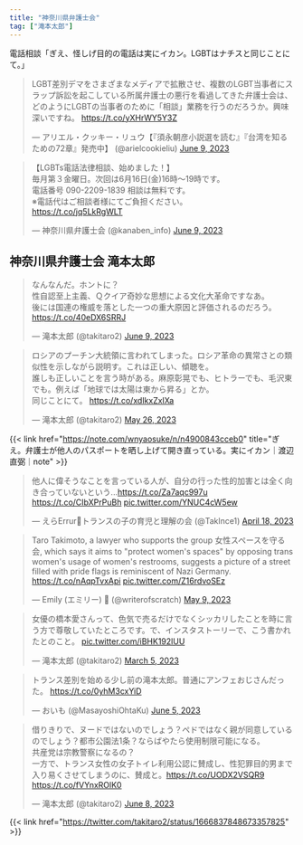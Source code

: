 ```yaml
---
title: "神奈川県弁護士会"
tag: ["滝本太郎"]
---
```


電話相談「ぎえ、怪しげ目的の電話は実にイカン。LGBTはナチスと同じことにて。」

<blockquote class="twitter-tweet"><p lang="ja" dir="ltr">LGBT差別デマをさまざまなメディアで拡散させ、複数のLGBT当事者にスラップ訴訟を起こしている所属弁護士の悪行を看過してきた弁護士会は、どのようにLGBTの当事者のために「相談」業務を行うのだろうか。興味深いですね。 <a href="https://t.co/yXHrWY5Y3Z">https://t.co/yXHrWY5Y3Z</a></p>&mdash; アリエル・クッキー・リュウ【『須永朝彦小説選を読む』『台湾を知るための72章』発売中】 (@arielcookieliu) <a href="https://twitter.com/arielcookieliu/status/1667214964707454981?ref_src=twsrc%5Etfw">June 9, 2023</a></blockquote> <script async src="https://platform.twitter.com/widgets.js" charset="utf-8"></script> 

<blockquote class="twitter-tweet"><p lang="ja" dir="ltr">【LGBTs電話法律相談、始めました！】 <br> 毎月第３金曜日。次回は6月16日(金)16時～19時です。<br> 電話番号 090-2209-1839 相談は無料です。 <br>※電話代はご相談者様にてご負担ください。<br> <a href="https://t.co/jq5LkRgWLT">https://t.co/jq5LkRgWLT</a></p>&mdash; 神奈川県弁護士会 (@kanaben_info) <a href="https://twitter.com/kanaben_info/status/1666959687991033857?ref_src=twsrc%5Etfw">June 9, 2023</a></blockquote> <script async src="https://platform.twitter.com/widgets.js" charset="utf-8"></script> 

## 神奈川県弁護士会 滝本太郎

<blockquote class="twitter-tweet"><p lang="ja" dir="ltr">なんなんだ。ホントに？<br>性自認至上主義、Ｑクイア奇妙な思想による文化大革命ですなあ。<br>後には国連の権威を落とした一つの重大原因と評価されるのだろう。 <a href="https://t.co/40eDX6SRRJ">https://t.co/40eDX6SRRJ</a></p>&mdash; 滝本太郎 (@takitaro2) <a href="https://twitter.com/takitaro2/status/1667128062469902337?ref_src=twsrc%5Etfw">June 9, 2023</a></blockquote> <script async src="https://platform.twitter.com/widgets.js" charset="utf-8"></script> 

<blockquote class="twitter-tweet"><p lang="ja" dir="ltr">ロシアのプーチン大統領に言われてしまった。ロシア革命の異常さとの類似性を示しながら説明す。これは正しい、傾聴を。<br>誰しも正しいことを言う時がある。麻原彰晃でも、ヒトラーでも、毛沢東でも。例えば「地球では太陽は東から昇る」とか。<br>同じことにて。 <a href="https://t.co/xdIkxZxIXa">https://t.co/xdIkxZxIXa</a></p>&mdash; 滝本太郎 (@takitaro2) <a href="https://twitter.com/takitaro2/status/1662148760280104961?ref_src=twsrc%5Etfw">May 26, 2023</a></blockquote> <script async src="https://platform.twitter.com/widgets.js" charset="utf-8"></script> 

{{< link href="https://note.com/wnyaosuke/n/n4900843cceb0" title="ぎえ。弁護士が他人のパスポートを晒し上げて開き直っている。実にイカン｜渡辺直弼｜note" >}}

<blockquote class="twitter-tweet"><p lang="ja" dir="ltr">他人に偉そうなことを言っている人が、自分の行った性的加害とは全く向き合っていないという...<a href="https://t.co/Za7aqc997u">https://t.co/Za7aqc997u</a> <a href="https://t.co/CIbXPrPuBh">https://t.co/CIbXPrPuBh</a> <a href="https://t.co/YNUC4cW5ew">pic.twitter.com/YNUC4cW5ew</a></p>&mdash; えらErrur🌱トランスの子の育児と理解の会 (@Taklnce1) <a href="https://twitter.com/Taklnce1/status/1648466741276872704?ref_src=twsrc%5Etfw">April 18, 2023</a></blockquote> <script async src="https://platform.twitter.com/widgets.js" charset="utf-8"></script> 

<blockquote class="twitter-tweet"><p lang="ja" dir="ltr">Taro Takimoto, a lawyer who supports the group 女性スペースを守る会, which says it aims to &quot;protect women&#39;s spaces&quot; by opposing trans women&#39;s usage of women&#39;s restrooms, suggests a picture of a street filled with pride flags is reminiscent of Nazi Germany. <a href="https://t.co/nAqpTvxApi">https://t.co/nAqpTvxApi</a> <a href="https://t.co/Z16rdvoSEz">pic.twitter.com/Z16rdvoSEz</a></p>&mdash; Emily (エミリー) 🎃 (@writerofscratch) <a href="https://twitter.com/writerofscratch/status/1656067464344776704?ref_src=twsrc%5Etfw">May 9, 2023</a></blockquote> <script async src="https://platform.twitter.com/widgets.js" charset="utf-8"></script> 

<blockquote class="twitter-tweet"><p lang="ja" dir="ltr">女優の橋本愛さんって、色気で売るだけでなくシッカリしたことを時に言う方で尊敬していたところです。で、インスタストーリーで、こう書かれたとのこと。 <a href="https://t.co/iBHK192lUU">pic.twitter.com/iBHK192lUU</a></p>&mdash; 滝本太郎 (@takitaro2) <a href="https://twitter.com/takitaro2/status/1632239796017045504?ref_src=twsrc%5Etfw">March 5, 2023</a></blockquote> <script async src="https://platform.twitter.com/widgets.js" charset="utf-8"></script> 

<blockquote class="twitter-tweet"><p lang="ja" dir="ltr">トランス差別を始める少し前の滝本太郎。普通にアンフェおじさんだった。 <a href="https://t.co/0yhM3cxYiD">https://t.co/0yhM3cxYiD</a></p>&mdash; おいも (@MasayoshiOhtaKu) <a href="https://twitter.com/MasayoshiOhtaKu/status/1665577127003996160?ref_src=twsrc%5Etfw">June 5, 2023</a></blockquote> <script async src="https://platform.twitter.com/widgets.js" charset="utf-8"></script> 

<blockquote class="twitter-tweet"><p lang="ja" dir="ltr">借りきりで、ヌードではないのでしょう？ペドではなく親が同意しているのでしょう？都市公園法1条？ならばやたら使用制限可能になる。<br>共産党は宗教警察になるの？<br>一方で、トランス女性の女子トイレ利用公認に賛成し、性犯罪目的男まで入り易くさせてしまうのに、賛成と。<a href="https://t.co/UODX2VSQR9">https://t.co/UODX2VSQR9</a> <a href="https://t.co/fVYnxROlK0">https://t.co/fVYnxROlK0</a></p>&mdash; 滝本太郎 (@takitaro2) <a href="https://twitter.com/takitaro2/status/1666837848673357825?ref_src=twsrc%5Etfw">June 8, 2023</a></blockquote> <script async src="https://platform.twitter.com/widgets.js" charset="utf-8"></script> 

{{< link href="https://twitter.com/takitaro2/status/1666837848673357825" >}}

